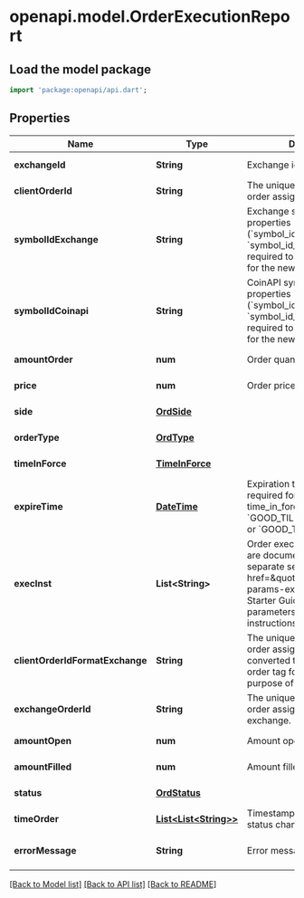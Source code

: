 # openapi.model.OrderExecutionReport

## Load the model package
```dart
import 'package:openapi/api.dart';
```

## Properties
Name | Type | Description | Notes
------------ | ------------- | ------------- | -------------
**exchangeId** | **String** | Exchange identifier. | [default to null]
**clientOrderId** | **String** | The unique identifier of the order assigned by the client. | [default to null]
**symbolIdExchange** | **String** | Exchange symbol. One of the properties (&#x60;symbol_id_exchange&#x60;, &#x60;symbol_id_coinapi&#x60;) is required to identify the market for the new order. | [optional] [default to null]
**symbolIdCoinapi** | **String** | CoinAPI symbol. One of the properties (&#x60;symbol_id_exchange&#x60;, &#x60;symbol_id_coinapi&#x60;) is required to identify the market for the new order. | [optional] [default to null]
**amountOrder** | **num** | Order quantity. | [default to null]
**price** | **num** | Order price. | [default to null]
**side** | [**OrdSide**](OrdSide.md) |  | [default to null]
**orderType** | [**OrdType**](OrdType.md) |  | [default to null]
**timeInForce** | [**TimeInForce**](TimeInForce.md) |  | [default to null]
**expireTime** | [**DateTime**](DateTime.md) | Expiration time. Conditionaly required for orders with time_in_force &#x3D; &#x60;GOOD_TILL_TIME_EXCHANGE&#x60; or &#x60;GOOD_TILL_TIME_OEML&#x60;. | [optional] [default to null]
**execInst** | **List&lt;String&gt;** | Order execution instructions are documented in the separate section: &lt;a href&#x3D;\&quot;#oeml-order-params-exec\&quot;&gt;OEML / Starter Guide / Order parameters / Execution instructions&lt;/a&gt;  | [optional] [default to []]
**clientOrderIdFormatExchange** | **String** | The unique identifier of the order assigned by the client converted to the exchange order tag format for the purpose of tracking it. | [default to null]
**exchangeOrderId** | **String** | The unique identifier of the order assigned by the exchange. | [optional] [default to null]
**amountOpen** | **num** | Amount open. | [default to null]
**amountFilled** | **num** | Amount filled. | [default to null]
**status** | [**OrdStatus**](OrdStatus.md) |  | [default to null]
**timeOrder** | [**List&lt;List&lt;String&gt;&gt;**](List.md) | Timestamped history of order status changes. | [default to []]
**errorMessage** | **String** | Error message | [optional] [default to null]

[[Back to Model list]](../README.md#documentation-for-models) [[Back to API list]](../README.md#documentation-for-api-endpoints) [[Back to README]](../README.md)


